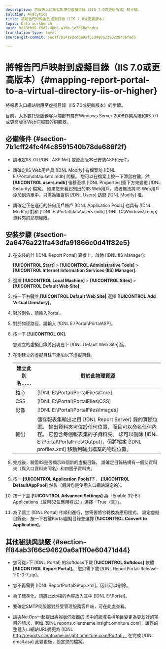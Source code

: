 ```yaml
---
description: 將報表入口網站對應至虛擬目錄（IIS 7.0或更新版本）的步驟。
solution: Analytics
title: 將報告門戶映射到虛擬目錄（IIS 7.0或更高版本）
topic: Data workbench
uuid: 9d18fb85-f9d7-48b6-a19b-1e7b68a5adca
translation-type: tm+mt
source-git-commit: aec1f7b14198cdde91f61d490a235022943bfedb

---
```



# 將報告門戶映射到虛擬目錄（IIS 7.0或更高版本）{#mapping-report-portal-to-a-virtual-directory-iis-or-higher}

將報表入口網站對應至虛擬目錄（IIS 7.0或更新版本）的步驟。

目前，大多數托管服務客戶端都有帶有Windows Server 2008作業系統和IIS 7.0或更高版本Web伺服器的伺服器。

## 必備條件 {#section-7b1cff24fc4f4c8591540b78de686f2f}

* 請確定IIS 7.0 [!DNL ASP.Net] 或更高版本已安裝ASP和元件。
* 請確定IIS Web用戶具 [!DNL Modify] 有檔案訪 [!DNL E:\Portal\data\users.mdb] 問權。 您可以在檔案上按一下滑鼠右鍵，然 **[!UICONTROL users.mdb]** 後移至標 [!DNL Properties]簽下方來變更 [!DNL Security] 檔案。 如果您未看到列出的IIS Web用戶，或者無法將IIS Web用戶添加到清單中，只需為組提供 [!DNL Users] 訪問 [!DNL Modify] 權。

* 請確定正在運行的任何用戶帳戶 [!DNL Application Pools] 也具有 [!DNL Modify] 對和 [!DNL E:\Portal\data\users.mdb] [!DNL C:\Windows\Temp\]資料夾的訪問權限。

## 安裝步驟 {#section-2a6476a221fa43dfa91866c0d41f82e5}

1. 在安裝的計 [!DNL Report Portal] 算機上，啟動 [!DNL IIS Manager]:

   **[!UICONTROL Start]** > **[!UICONTROL Administrative Tools]** > **[!UICONTROL Internet Information Services (IIS) Manager]**.

1. 選擇 **[!UICONTROL Local Machine]** > **[!UICONTROL Sites]** > **[!UICONTROL Default Web Site]**.

1. 按一下右鍵並 **[!UICONTROL Default Web Site]** 選擇 **[!UICONTROL Add Virtual Directory]**。

1. 對於別名，請輸入Portal。
1. 對於物理路徑，請輸入 [!DNL E:\Portal\PortalASP]。
1. 按一下 **[!UICONTROL OK]**.

   您建立的虛擬目錄將出現在下 [!DNL Default Web Site]面。

1. 在剛建立的虛擬目錄下添加以下虛擬目錄。

   | 建立此別名…… | 對於此物理資源 |
   |---|---|
   | 核心 | [!DNL E:\Portal\PortalFiles\Core] |
   | CSS | [!DNL E:\Portal\PortalFiles\CSS] |
   | 影像 | [!DNL E:\Portal\PortalFiles\Images] |
   | 輸出 | 儲存報表集輸出之目 [!DNL Report Server] 錄的實際位置。 輸出資料夾可位於任何位置，而且可以命名任何內容。 它包含每個報表集的子資料夾。 您可以刪除 [!DNL E:\Portal\PortalFiles\Output]，但將檔案 [!DNL profiles.xml] 移動到輸出檔案的物理位置。 |

1. 完成後，驗證IIS是否顯示四個新的虛擬目錄。 請確定目錄結構有一個父資料夾（與入口資料夾同名）和四個子資料夾。
1. 按一 **[!UICONTROL Application Pools]**&#x200B;下， **[!UICONTROL DefaultAppPool]** 然後（假設您是使用入口網站設定的）。

1. 按一下並 **[!UICONTROL Advanced Settings]** 為「Enable 32-Bit Applications（啟用32位應用程式）」選擇「True（真）」。
1. 為了讓工 [!DNL Portal] 作順利進行，您需要將它轉換為應用程式。 設定虛擬目錄後，按一下右鍵Portal虛擬目錄並選擇 **[!UICONTROL Convert to Application]**。

## 其他秘訣與訣竅 {#section-ff84ab3f66c94620a6a11f0e60471d44}

* 您可從>下 [!DNL Portal] 的Softdocs下載 **[!UICONTROL Softdocs]** 軟體 **[!UICONTROL Report Portal]**。 您只需下載 [!DNL ReportPortal-Release-1-0-0-7.zip]。

* 您不再需要 [!DNL ReportPortalSetup.xml]，因此可以刪除。
* 為了標準化，請將此zip檔的內容放入其中 [!DNL E:\Portal]。
* 要確定SMTP伺服器對於受管理服務客戶端，可在此處查看。
* 請與NetOps一起提出將報表伺服器的IIS中的網域名稱項目變更為更友好的項目的請求，例如 [!DNL reports.clientname.insight.omniture.com]，讓您的整體入口網站URL變更為 [!DNL http://reports.clientname.insight.omniture.com/Portal]。 在完成 [!DNL email.asa] 此變更後，設定您的檔案。

